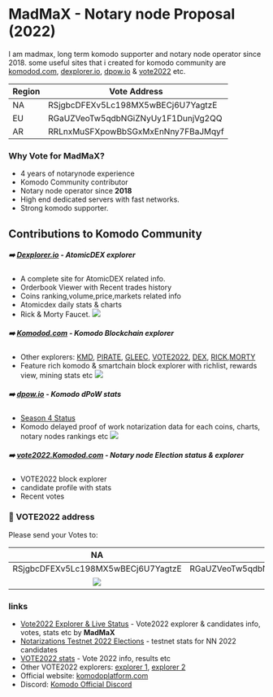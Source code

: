 # MadMaX - Notary node Proposal (2022)

I am madmax, long term komodo supporter and notary node operator since 2018. some useful sites that i created for komodo community are [komodod.com](https://komodod.com), [dexplorer.io](https://dexplorer.io), [dpow.io](https://dpow.io) & [vote2022](https://vote2022.komodod.com) etc. 

| Region | Vote Address |
| ------ | ------ |
| NA | RSjgbcDFEXv5Lc198MX5wBECj6U7YagtzE |
| EU | RGaUZVeoTw5qdbNGiZNyUy1F1DunjVg2QQ |
| AR | RRLnxMuSFXpowBbSGxMxEnNny7FBaJMqyf |

### Why Vote for MadMaX? ###
- 4 years of notarynode experience
- Komodo Community contributor
- Notary node operator since **2018**
- High end dedicated servers with fast networks.
- Strong komodo supporter.

## Contributions to Komodo Community ###
##### :arrow_right: [Dexplorer.io](https://dexplorer.io) - AtomicDEX explorer
- A complete site for AtomicDEX related info.
- Orderbook Viewer with Recent trades history
- Coins ranking,volume,price,markets related info
- Atomicdex daily stats & charts
- Rick & Morty Faucet.
![](https://komodod.com/static/img/notary/dexplorer_notary.jpg)

##### :arrow_right: [Komodod.com](https://komodod.com) - Komodo Blockchain explorer
- Other explorers: [KMD](https://komodod.com), [PIRATE](https://pirate.komodod.com), [GLEEC](https://gleec.komodod.com), [VOTE2022](https://vote2021.komodod.com), [DEX](https://dex.komodod.com), [RICK](https://rick.komodod.com),[MORTY](https://morty.komodod.com)
- Feature rich komodo & smartchain block explorer with richlist, rewards view, mining stats etc
![](https://komodod.com/static/img/notary/komodod-notary.jpg)

##### :arrow_right: [dpow.io](https://dpow.io) - Komodo dPoW stats
- [Season 4 Status](https://dpow.io/)
- Komodo delayed proof of work notarization data for each coins, charts, notary nodes rankings etc
![](https://komodod.com/static/img/notary/dpow_notary.jpg)

##### :arrow_right: [vote2022.Komodod.com](https://vote2022.Komodod.com) - Notary node Election status & explorer

- VOTE2022 block explorer
- candidate profile with stats
- Recent votes

### :dart: VOTE2022 address ###
Please send your Votes to: 

| NA | EU | AR |
| :---: | :---: | :---: |
| RSjgbcDFEXv5Lc198MX5wBECj6U7YagtzE | RGaUZVeoTw5qdbNGiZNyUy1F1DunjVg2QQ | RRLnxMuSFXpowBbSGxMxEnNny7FBaJMqyf |
![](https://komodod.com/static/img/notary/qr-na.png) |![](https://komodod.com/static/img/notary/qr-eu.png) ![](https://komodod.com/static/img/notary/qr-ar.png) |


### links
- [Vote2022 Explorer & Live Status](https://vote2022.komodod.com) - Vote2022 explorer & candidates info, votes, stats etc by **MadMaX**
- [Notarizations Testnet 2022 Elections](https://dexstats.info/testnet.php) - testnet stats for NN 2022 candidates
- [VOTE2022 stats](https://vote.dexstats.info) - Vote 2022 info, results etc
- Other VOTE2022 explorers: [explorer 1](https://vote2022.explorer.dexstats.info/), [explorer 2](https://vote.kmdexplorer.io/)
- Official website: [komodoplatform.com](https://komodoplatform.com)
- Discord: [Komodo Official Discord](https://discord.gg/KnPHfK)

